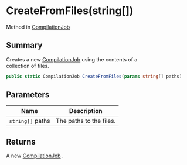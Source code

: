 # CreateFromFiles(string\[])

Method in [CompilationJob](yarn.compiler.compilationjob.md)

## Summary

Creates a new [CompilationJob](yarn.compiler.compilationjob.md) using the contents of a\
collection of files.

```csharp
public static CompilationJob CreateFromFiles(params string[] paths)
```

## Parameters

| Name             | Description             |
| ---------------- | ----------------------- |
| `string[]` paths | The paths to the files. |

## Returns

A new [CompilationJob](yarn.compiler.compilationjob.md) .
